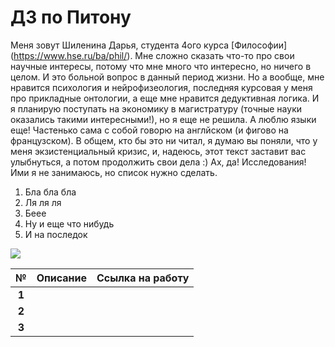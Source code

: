 # ДЗ по Питону

Меня зовут Шиленина Дарья, студента 4ого курса [Философии] (https://www.hse.ru/ba/phil/). Мне сложно сказать что-то про свои научные интересы, потому что мне много что интересно, но ничего в целом. И это больной вопрос в данный период жизни. Но а вообще, мне нравится психология и нейрофизеология, последняя курсовая у меня про прикладные онтологии, а еще мне нравится дедуктивная логика. И я планирую поступать на экономику в магистратуру (точные науки оказались такими интересными!), но я еще не решила. А люблю языки еще! Частенько сама с собой говорю на англйском (и фигово на французском). В общем, кто бы это ни читал, я думаю вы поняли, что у меня экзистенциальный кризис, и, надеюсь, этот текст заставит вас улыбнуться, а потом продолжить свои дела :)
Ах, да! Исследования! Ими я не занимаюсь, но список нужно сделать.
1. Бла бла бла
2. Ля ля ля
3. Беее
4. Ну и еще что нибудь
1. И на последок

![](https://www.google.ru/search?q=%D0%B7%D0%B0%D0%B1%D0%B0%D0%B2%D0%BD%D0%B0%D1%8F+%D0%BA%D0%B0%D1%80%D1%82%D0%B8%D0%BD%D0%BA%D0%B0&newwindow=1&client=ubuntu&hs=fwG&tbm=isch&source=iu&ictx=1&fir=KSNcQw9ZngblPM%253A%252C4qGpjOvXvAAd-M%252C_&usg=AFrqEzf8SYn0UNMK9xiMVFHJ646cRcYNog&sa=X&ved=2ahUKEwj-yO2Yt8TdAhVswYsKHU-xD0gQ9QEwAXoECAQQBg#imgrc=EHsZLcVgbaWgkM:)

**№**|**Описание**|**Ссылка на работу**
:---:|---:|---:
**1**|  |  
**2**|  |  
**3**|  |  